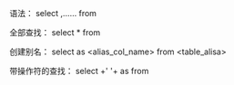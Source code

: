 语法：
select <columnname1>,<columnname2>……<columnnameN>
from <tablename>

全部查找：
select * from <tablename>

创建别名：
select <columnname> as <alias_col_name>
from <tablename> <table_alisa>

带操作符的查找：
select <columnname1>+' '+<columnname2>
as <aliasname>
from <tablename>